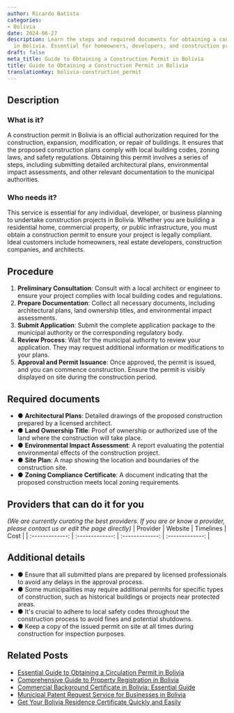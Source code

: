 ```yaml
---
author: Ricardo Batista
categories:
- Bolivia
date: 2024-06-27
description: Learn the steps and required documents for obtaining a construction permit
  in Bolivia. Essential for homeowners, developers, and construction professionals.
draft: false
meta_title: Guide to Obtaining a Construction Permit in Bolivia
title: Guide to Obtaining a Construction Permit in Bolivia
translationKey: bolivia-construction_permit
---
```



## Description
### What is it?
A construction permit in Bolivia is an official authorization required for the construction, expansion, modification, or repair of buildings. It ensures that the proposed construction plans comply with local building codes, zoning laws, and safety regulations. Obtaining this permit involves a series of steps, including submitting detailed architectural plans, environmental impact assessments, and other relevant documentation to the municipal authorities.

### Who needs it?
This service is essential for any individual, developer, or business planning to undertake construction projects in Bolivia. Whether you are building a residential home, commercial property, or public infrastructure, you must obtain a construction permit to ensure your project is legally compliant. Ideal customers include homeowners, real estate developers, construction companies, and architects.

## Procedure

1. **Preliminary Consultation**: Consult with a local architect or engineer to ensure your project complies with local building codes and regulations.
2. **Prepare Documentation**: Collect all necessary documents, including architectural plans, land ownership titles, and environmental impact assessments.
3. **Submit Application**: Submit the complete application package to the municipal authority or the corresponding regulatory body.
4. **Review Process**: Wait for the municipal authority to review your application. They may request additional information or modifications to your plans.
5. **Approval and Permit Issuance**: Once approved, the permit is issued, and you can commence construction. Ensure the permit is visibly displayed on site during the construction period.


## Required documents

- ● **Architectural Plans**: Detailed drawings of the proposed construction prepared by a licensed architect.
- ● **Land Ownership Title**: Proof of ownership or authorized use of the land where the construction will take place.
- ● **Environmental Impact Assessment**: A report evaluating the potential environmental effects of the construction project.
- ● **Site Plan**: A map showing the location and boundaries of the construction site.
- ● **Zoning Compliance Certificate**: A document indicating that the proposed construction meets local zoning requirements.


## Providers that can do it for you
_(We are currently curating the best providers. If you are or know a provider, please contact us or edit the page directly)_
| Provider        |     Website     |     Timelines    |       Cost      |
| :-------------: | :-------------: |  :-------------: | :-------------: |

## Additional details

- ● Ensure that all submitted plans are prepared by licensed professionals to avoid any delays in the approval process.
- ● Some municipalities may require additional permits for specific types of construction, such as historical buildings or projects near protected areas.
- ● It's crucial to adhere to local safety codes throughout the construction process to avoid fines and potential shutdowns.
- ● Keep a copy of the issued permit on site at all times during construction for inspection purposes.




## Related Posts

- [Essential Guide to Obtaining a Circulation Permit in Bolivia](https://tramitit.com/guides/bolivia/circulation_permit/)
- [Comprehensive Guide to Property Registration in Bolivia](https://tramitit.com/guides/bolivia/property_registration/)
- [Commercial Background Certificate in Bolivia: Essential Guide](https://tramitit.com/guides/bolivia/commercial_background_certificate/)
- [Municipal Patent Request Service for Businesses in Bolivia](https://tramitit.com/guides/bolivia/municipal_patent_request/)
- [Get Your Bolivia Residence Certificate Quickly and Easily](https://tramitit.com/guides/bolivia/residence_certificate/)